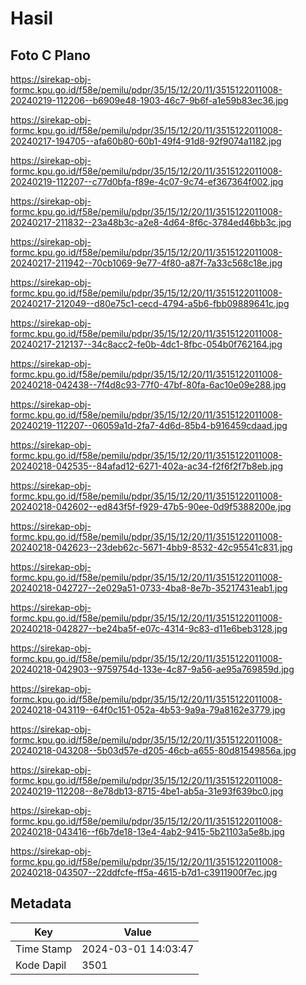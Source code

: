 # Hasil

## Foto C Plano

https://sirekap-obj-formc.kpu.go.id/f58e/pemilu/pdpr/35/15/12/20/11/3515122011008-20240219-112206--b6909e48-1903-46c7-9b6f-a1e59b83ec36.jpg

https://sirekap-obj-formc.kpu.go.id/f58e/pemilu/pdpr/35/15/12/20/11/3515122011008-20240217-194705--afa60b80-60b1-49f4-91d8-92f9074a1182.jpg

https://sirekap-obj-formc.kpu.go.id/f58e/pemilu/pdpr/35/15/12/20/11/3515122011008-20240219-112207--c77d0bfa-f89e-4c07-9c74-ef367364f002.jpg

https://sirekap-obj-formc.kpu.go.id/f58e/pemilu/pdpr/35/15/12/20/11/3515122011008-20240217-211832--23a48b3c-a2e8-4d64-8f6c-3784ed46bb3c.jpg

https://sirekap-obj-formc.kpu.go.id/f58e/pemilu/pdpr/35/15/12/20/11/3515122011008-20240217-211942--70cb1069-9e77-4f80-a87f-7a33c568c18e.jpg

https://sirekap-obj-formc.kpu.go.id/f58e/pemilu/pdpr/35/15/12/20/11/3515122011008-20240217-212049--d80e75c1-cecd-4794-a5b6-fbb09889641c.jpg

https://sirekap-obj-formc.kpu.go.id/f58e/pemilu/pdpr/35/15/12/20/11/3515122011008-20240217-212137--34c8acc2-fe0b-4dc1-8fbc-054b0f762164.jpg

https://sirekap-obj-formc.kpu.go.id/f58e/pemilu/pdpr/35/15/12/20/11/3515122011008-20240218-042438--7f4d8c93-77f0-47bf-80fa-6ac10e09e288.jpg

https://sirekap-obj-formc.kpu.go.id/f58e/pemilu/pdpr/35/15/12/20/11/3515122011008-20240219-112207--06059a1d-2fa7-4d6d-85b4-b916459cdaad.jpg

https://sirekap-obj-formc.kpu.go.id/f58e/pemilu/pdpr/35/15/12/20/11/3515122011008-20240218-042535--84afad12-6271-402a-ac34-f2f6f2f7b8eb.jpg

https://sirekap-obj-formc.kpu.go.id/f58e/pemilu/pdpr/35/15/12/20/11/3515122011008-20240218-042602--ed843f5f-f929-47b5-90ee-0d9f5388200e.jpg

https://sirekap-obj-formc.kpu.go.id/f58e/pemilu/pdpr/35/15/12/20/11/3515122011008-20240218-042623--23deb62c-5671-4bb9-8532-42c95541c831.jpg

https://sirekap-obj-formc.kpu.go.id/f58e/pemilu/pdpr/35/15/12/20/11/3515122011008-20240218-042727--2e029a51-0733-4ba8-8e7b-35217431eab1.jpg

https://sirekap-obj-formc.kpu.go.id/f58e/pemilu/pdpr/35/15/12/20/11/3515122011008-20240218-042827--be24ba5f-e07c-4314-9c83-d11e6beb3128.jpg

https://sirekap-obj-formc.kpu.go.id/f58e/pemilu/pdpr/35/15/12/20/11/3515122011008-20240218-042903--9759754d-133e-4c87-9a56-ae95a769859d.jpg

https://sirekap-obj-formc.kpu.go.id/f58e/pemilu/pdpr/35/15/12/20/11/3515122011008-20240218-043119--64f0c151-052a-4b53-9a9a-79a8162e3779.jpg

https://sirekap-obj-formc.kpu.go.id/f58e/pemilu/pdpr/35/15/12/20/11/3515122011008-20240218-043208--5b03d57e-d205-46cb-a655-80d81549856a.jpg

https://sirekap-obj-formc.kpu.go.id/f58e/pemilu/pdpr/35/15/12/20/11/3515122011008-20240219-112208--8e78db13-8715-4be1-ab5a-31e93f639bc0.jpg

https://sirekap-obj-formc.kpu.go.id/f58e/pemilu/pdpr/35/15/12/20/11/3515122011008-20240218-043416--f6b7de18-13e4-4ab2-9415-5b21103a5e8b.jpg

https://sirekap-obj-formc.kpu.go.id/f58e/pemilu/pdpr/35/15/12/20/11/3515122011008-20240218-043507--22ddfcfe-ff5a-4615-b7d1-c3911900f7ec.jpg


## Metadata

| Key        | Value               |
| ---------- | ------------------- |
| Time Stamp | 2024-03-01 14:03:47 |
| Kode Dapil | 3501                |



